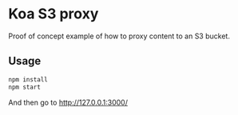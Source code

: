 # Koa S3 proxy

Proof of concept example of how to proxy content to an S3 bucket.

## Usage

```bash
npm install
npm start
```

And then go to http://127.0.0.1:3000/
